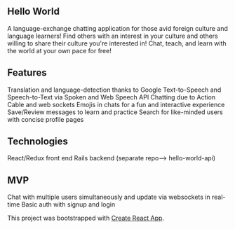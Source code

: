 ## Hello World
A language-exchange chatting application for those avid foreign culture and language learners!
Find others with an interest in your culture and others willing to share their culture you're interested in!
Chat, teach, and learn with the world at your own pace for free!

## Features
Translation and language-detection thanks to Google
Text-to-Speech and Speech-to-Text via Spoken and Web Speech API 
Chatting due to Action Cable and web sockets
Emojis in chats for a fun and interactive experience
Save/Review messages to learn and practice
Search for like-minded users with concise profile pages

## Technologies
React/Redux front end
Rails backend (separate repo--> hello-world-api)

## MVP
Chat with multiple users simultaneously and update via websockets in real-time 
Basic auth with signup and login 


This project was bootstrapped with [Create React App](https://github.com/facebookincubator/create-react-app).
